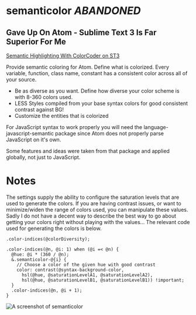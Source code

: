 # semanticolor *ABANDONED*

## Gave Up On Atom - Sublime Text 3 Is Far Superior For Me

[Semantic Highlighting With ColorCoder on ST3](https://packagecontrol.io/packages/Colorcoder)

Provide semantic coloring for Atom. Define what is colorized. Every variable, function, class name, constant has a consistent color across all of your source.

* Be as diverse as you want. Define how diverse your color scheme is with 8-360 colors used.
* LESS Styles compiled from your base syntax colors for good consistent contrast against BG!
* Customize the entities that is colorized

For JavaScript syntax to work properly you will need the language-javascript-semantic package since Atom does not properly parse JavaScript on it's own.

Some features and ideas were taken from that package and applied globally, not just to JavaScript.

# Notes

The settings supply the ability to configure the saturation levels that are used to generate the colors. If you are having contrast issues, or want to minimize/widen the range of colors used, you can manipulate these values. Sadly I do not have a decent way to describe the best way to go about getting your colors right without playing with the values... The relevant code used for generating the colors is below.

```less
.color-indices(@colorDiversity);

.color-indices(@n, @i: 1) when (@i =< @n) {
  @hue: @i * (360 / @n);
  &.semanticolor-@{i} {
    // Choose a color of the given hue with good contrast
    color: contrast(@syntax-background-color,
      hsl(@hue, @saturationLevelA1, @saturationLevelA2),
      hsl(@hue, @saturationLevelB1, @saturationLevelB1)) !important;
  }
  .color-indices(@n, @i + 1);
}
```

![A screenshot of semanticolor](https://raw.githubusercontent.com/xcezzz/semanticolor/master/screenshot.png)
